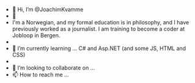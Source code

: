 - 👋 Hi, I’m @JoachimKvamme
- 👀
- I'm a Norwegian, and my formal education is in philosophy, and I have previously worked as a journalist. I am training to become a coder at Jobloop in Bergen.
-  
- 🌱 I’m currently learning ... C# and Asp.NET (and some JS, HTML and CSS) 
- 
- 💞️ I’m looking to collaborate on ...
- 📫 How to reach me ...

<!---
JoachimKvamme/JoachimKvamme is a ✨ special ✨ repository because its `README.md` (this file) appears on your GitHub profile.
You can click the Preview link to take a look at your changes.
--->
